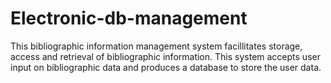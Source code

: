 # Electronic-db-management
This bibliographic information management system facillitates storage, access and retrieval of bibliographic information. This system accepts user input on bibliographic data and produces a database to store the user data.
